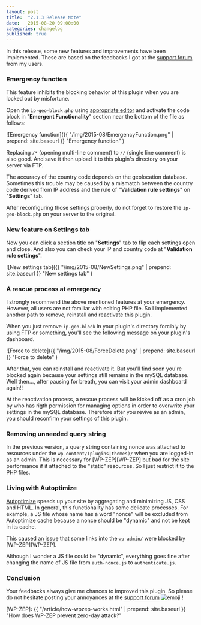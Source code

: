 ```yaml
---
layout: post
title:  "2.1.3 Release Note"
date:   2015-08-20 09:00:00
categories: changelog
published: true
---
```


In this release, some new features and improvements have been implemented.
These are based on the feedbacks I got at the [support forum][forum] from 
my users.

<!--more-->

### Emergency function ###

This feature inhibits the blocking behavior of this plugin when you are locked 
out by misfortune.

Open the `ip-geo-block.php` using [appropriate editor][editors] and activate 
the code block in "**Emergent Functionality**" section near the bottom of the 
file as follows:

![Emergency function]({{ "/img/2015-08/EmergencyFunction.png" | prepend: site.baseurl }}
 "Emergency function"
)

Replacing `/*` (opening multi-line comment) to `//` (single line comment) is 
also good. And save it then upload it to this plugin's directory on your server 
via FTP.

The accuracy of the country code depends on the geolocation database. Sometimes 
this trouble may be caused by a mismatch between the country code derived from 
IP address and the rule of "**Validation rule settings**" on "**Settings**" tab.

After reconfiguring those settings properly, do not forget to restore the 
`ip-geo-block.php` on your server to the original.

### New feature on Settings tab ###

Now you can click a section title on "**Settings**" tab to flip each settings 
open and close. And also you can check your IP and country code at 
"**Validation rule settings**".

![New settings tab]({{ "/img/2015-08/NewSettings.png" | prepend: site.baseurl }}
 "New settings tab"
)

### A rescue process at emergency ###

I strongly recommend the above mentioned features at your emergency. However, 
all users are not familiar with editing PHP file. So I implemented another 
path to remove, reinstall and reactivate this plugin.

When you just remove `ip-geo-block` in your plugin's directory forcibly by 
using FTP or something, you'll see the following message on your plugin's 
dashboard.

![Force to delete]({{ "/img/2015-08/ForceDelete.png" | prepend: site.baseurl }}
 "Force to delete"
)

After that, you can reinstall and reactivate it. But you'll find soon you're 
blocked again because your settings still remains in the mySQL database.
Well then..., after pausing for breath, you can visit your admin dashboard 
again!!

At the reactivation process, a rescue process will be kicked off as a cron job 
by who has rigth permission for managing options in order to overwrite your 
settings in the mySQL database. Therefore after you revive as an admin, you 
should reconfirm your settings of this plugin.

### Removing unneeded query string ###

In the previous version, a query string containing nonce was attached to 
resources under the `wp-content/(plugins|themes)/` when you are logged-in as 
an admin. This is necessary for [WP-ZEP][WP-ZEP] but bad for the site 
performance if it attached to the "static" resources. So I just restrict it 
to the PHP files.

### Living with Autoptimize ###

[Autoptimize][AO] speeds up your site by aggregating and minimizing JS, CSS and 
HTML. In general, this functionality has some delicate processes. For example, 
a JS file whose name has a word "nonce" will be excluded from Autoptimize cache 
because a nonce should be "dynamic" and not be kept in its cache.

This caused [an issue][AO-issue] that some links into the `wp-admin/` were 
blocked by [WP-ZEP][WP-ZEP].

Although I wonder a JS file could be "dynamic", everything goes fine after 
changing the name of JS file from `auth-nonce.js` to `authenticate.js`.

### Conclusion ###

Your feedbacks always give me chances to improved this plugin. So please do not 
hesitate posting your annoyances at the [support forum][forum] <span class="emoji">
![emoji](https://assets-cdn.github.com/images/icons/emoji/unicode/1f3af.png)
</span> !

[IP-Geo-Block]: https://wordpress.org/plugins/ip-geo-block/ "WordPress › IP Geo Block « WordPress Plugins"
[forum]: https://wordpress.org/support/plugin/ip-geo-block "WordPress › Support » IP Geo Block"
[editors]: https://codex.wordpress.org/Editing_Files#Using_Text_Editors "Editing Files « WordPress Codex"
[AO]: https://wordpress.org/plugins/autoptimize/ "WordPress › Autoptimize « WordPress Plugins"
[AO-issue]: https://wordpress.org/support/topic/issue-to-edit-a-post-from-a-post "WordPress › Support » Issue to edit a post from a post"
[WP-ZEP]: {{ "/article/how-wpzep-works.html" | prepend: site.baseurl }} "How does WP-ZEP prevent zero-day attack?"
